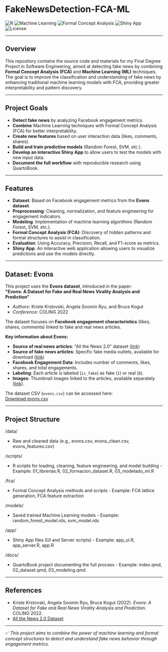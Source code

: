 # FakeNewsDetection-FCA-ML

![R](https://img.shields.io/badge/built%20with-RStudio-blue?logo=rstudio&logoColor=white)
![Machine Learning](https://img.shields.io/badge/tech-Machine%20Learning-blueviolet)
![Formal Concept Analysis](https://img.shields.io/badge/tech-FCA-orange)
![Shiny App](https://img.shields.io/badge/frontend-Shiny-5ec962)
![License](https://img.shields.io/badge/license-MIT-green)

---

## Overview
This repository contains the source code and materials for my Final Degree Project in Software Engineering, aimed at detecting fake news by combining **Formal Concept Analysis (FCA)** and **Machine Learning (ML)** techniques.  
The goal is to improve the classification and understanding of fake news by enhancing traditional machine learning models with FCA, providing greater interpretability and pattern discovery.

---

## Project Goals

- **Detect fake news** by analyzing Facebook engagement metrics.
- **Combine** Machine Learning techniques with Formal Concept Analysis (FCA) for better interpretability.
- **Create new features** based on user interaction data (likes, comments, shares).
- **Build and train predictive models** (Random Forest, SVM, etc.).
- **Develop an interactive Shiny App** to allow users to test the models with new input data.
- **Document the full workflow** with reproducible research using QuartoBook.

---

## Features

- **Dataset**: Based on Facebook engagement metrics from the **Evons dataset**.
- **Preprocessing**: Cleaning, normalization, and feature engineering for engagement indicators.
- **Modeling**: Implementation of machine learning algorithms (Random Forest, SVM, etc.).
- **Formal Concept Analysis (FCA)**: Discovery of hidden patterns and formal structures to assist in classification.
- **Evaluation**: Using Accuracy, Precision, Recall, and F1-score as metrics.
- **Shiny App**: An interactive web application allowing users to visualize predictions and use the models directly.

---

## Dataset: Evons

This project uses the **Evons dataset**, introduced in the paper:  
**"Evons: A Dataset for Fake and Real News Virality Analysis and Prediction"**  
- *Authors*: Kriste Krstovski, Angela Soomin Ryu, and Bruce Kogut  
- *Conference*: COLING 2022

The dataset focuses on **Facebook engagement characteristics** (likes, shares, comments) linked to fake and real news articles.

**Key information about Evons:**
- **Source of real news articles**: "All the News 2.0" dataset ([link](https://components.one/datasets/all-the-news-articles-dataset))
- **Source of fake news articles**: Specific fake media outlets, available for download ([link](https://www.dropbox.com/scl/fi/ywe7qjunwfoewuhsovdwu/articles.tar.gz?rlkey=szj6v3g4m3bdrj264ftzs0xxh&dl=0))
- **Facebook Engagement Data**: Includes number of comments, likes, shares, and total engagements.
- **Labeling**: Each article is labeled (`is_fake`) as fake (`1`) or real (`0`).
- **Images**: Thumbnail images linked to the articles, available separately ([link](https://www.dropbox.com/scl/fi/4ssdoi78civwhn6fxweld/images.tar.gz?rlkey=0n8pd8j5s4x327foztyami4en&dl=0)).

The dataset CSV (`evons.csv`) can be accessed here:  
[Download evons.csv](https://www.dropbox.com/scl/fi/k05g7rr5wiqccay7xope6/evons.csv?rlkey=9riao2g3uz3iaktijfgaheplf&dl=0)

---

## Project Structure
/data/
- Raw and cleaned data (e.g., evons.csv, evons_clean.csv, evons_features.csv)

/scripts/
- R scripts for loading, cleaning, feature engineering, and model building - Example: 01_librerias.R, 02_formacion_dataset.R, 03_modelado_ml.R

/fca/
- Formal Concept Analysis methods and scripts - Example: FCA lattice generation, FCA feature extraction

/models/
- Saved trained Machine Learning models - Example: random_forest_model.rds, svm_model.rds

/app/
- Shiny App files (UI and Server scripts) - Example: app_ui.R, app_server.R, app.R

/docs/
- QuartoBook project documenting the full process - Example: index.qmd, 02_dataset.qmd, 03_modeling.qmd


---

## References

- Kriste Krstovski, Angela Soomin Ryu, Bruce Kogut (2022). *Evons: A Dataset for Fake and Real News Virality Analysis and Prediction*. COLING 2022.  
- [All the News 2.0 Dataset](https://components.one/datasets/all-the-news-articles-dataset)

---

✅ *This project aims to combine the power of machine learning and formal concept structures to detect and understand fake news behavior through engagement metrics.*
